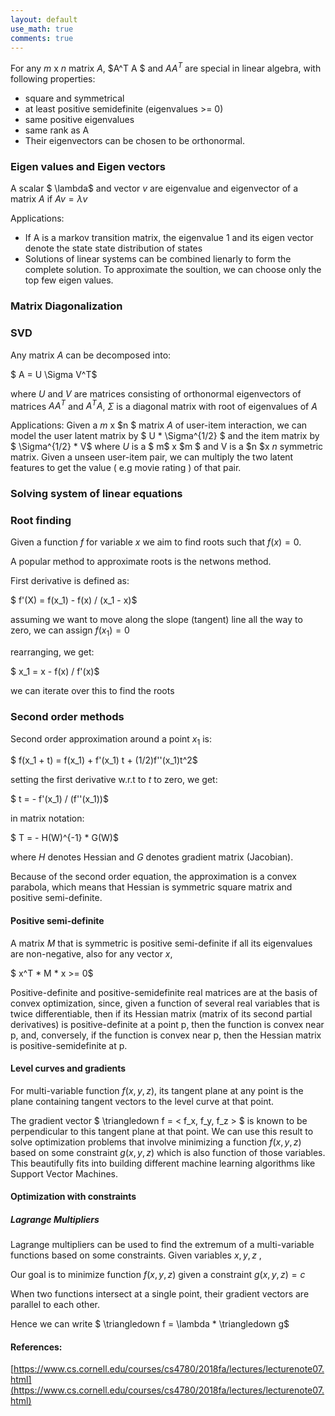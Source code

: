 ```yaml
---
layout: default
use_math: true
comments: true
---
```


For any $m$ x $n$ matrix $A$, $A^T A $ and $A A^T$ are special in linear algebra, with following properties:

- square and symmetrical
- at least positive semidefinite (eigenvalues >= 0)
- same positive eigenvalues
- same rank as A
- Their eigenvectors can be chosen to be orthonormal. 

### Eigen values and Eigen vectors

A scalar $ \lambda$ and vector $v$ are eigenvalue and eigenvector of a matrix $A$ if $Av = \lambda v$

Applications:
- If A is a markov transition matrix, the eigenvalue 1 and its eigen vector denote the state state distribution of states
- Solutions of linear systems can be combined lienarly to form the complete solution. To approximate the soultion, we can choose only the top few eigen values.

### Matrix Diagonalization

### SVD

Any matrix $A$ can be decomposed into:

$ A = U \Sigma V^T$

where $U$ and $V$ are matrices consisting of orthonormal eigenvectors of matrices $A A^T$ and $A^T A$, $\Sigma$ is a diagonal matrix with root of eigenvalues of $A$

Applications:
Given a $m$ x $n $ matrix $A$ of user-item interaction, we can model the user latent matrix by $ U * \Sigma^{1/2} $ and the item matrix by $ \Sigma^{1/2} * V$ where $U$ is a $ m$ x $m $ and V is a $n $x $n$ symmetric matrix. Given a unseen user-item pair, we can multiply the two latent features to get the value ( e.g movie rating ) of that pair. 

### Solving system of linear equations


### Root finding

Given a function $f$ for variable $x$ we aim to find roots such that $f(x) = 0$.

A popular method to approximate roots is the netwons method.

First derivative is defined as:

$ f'(X) = f(x_1) - f(x) / (x_1 - x)$

assuming we want to move along the slope (tangent) line all the way to zero, we can assign $f(x_1) = 0$

rearranging, we get:

$ x_1 = x - f(x) / f'(x)$

we can iterate over this to find the roots


### Second order methods

Second order approximation around a point $x_1$ is:

$ f(x_1 + t) = f(x_1) + f'(x_1) t + (1/2)f''(x_1)t^2$

setting the first derivative w.r.t to $t$ to zero, we get:

$ t = - f'(x_1) / (f''(x_1))$

in matrix notation:

$ T = - H(W)^{-1} \* G(W)$

where $H$ denotes Hessian and $G$ denotes gradient matrix (Jacobian).

Because of the second order equation, the approximation is a convex parabola, which means that Hessian is symmetric square matrix and positive semi-definite.



#### Positive semi-definite

A matrix $M$ that is symmetric is positive semi-definite if all its eigenvalues are non-negative, also for any vector $x$,

$ x^T \* M \* x >= 0$

Positive-definite and positive-semidefinite real matrices are at the basis of convex optimization, since, given a function of several real variables that is twice differentiable, then if its Hessian matrix (matrix of its second partial derivatives) is positive-definite at a point p, then the function is convex near p, and, conversely, if the function is convex near p, then the Hessian matrix is positive-semidefinite at p.

#### Level curves and gradients

For multi-variable function $f(x,y,z)$, its tangent plane at any point is the plane containing tangent vectors to the level curve at that point.

The gradient vector $ \triangledown f =  < f_x, f_y, f_z > $ is known to be perpendicular to this tangent plane at that point. We can use this result to solve optimization problems that involve minimizing a function $f(x,y,z)$ based on some constraint $g(x,y,z)$ which is also function of those variables. This beautifully fits into building different machine learning algorithms like Support Vector Machines.

#### Optimization with constraints

##### Lagrange Multipliers

Lagrange multipliers can be used to find the extremum of a multi-variable functions based on some constraints.
Given variables $x, y, z$ ,

Our goal is to minimize function $f(x,y,z)$ given a constraint $g(x,y,z) = c$

When two functions intersect at a single point, their gradient vectors are parallel to each other.

Hence we can write $ \triangledown f = \lambda *  \triangledown g$


#### References:

[https://www.cs.cornell.edu/courses/cs4780/2018fa/lectures/lecturenote07.html](https://www.cs.cornell.edu/courses/cs4780/2018fa/lectures/lecturenote07.html)
